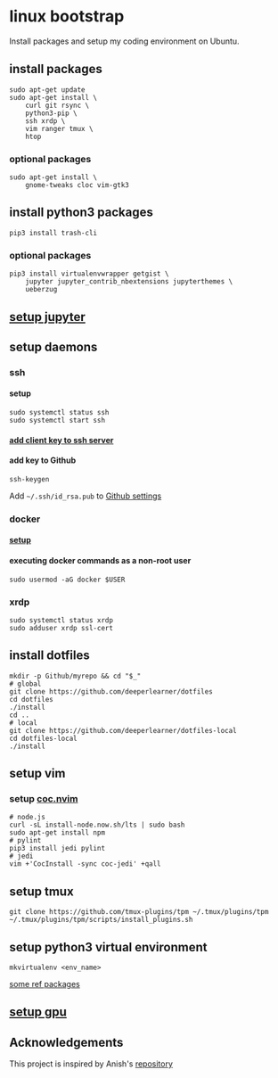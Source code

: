 # linux bootstrap
Install packages and setup my coding environment on Ubuntu.

## install packages

```
sudo apt-get update
sudo apt-get install \
    curl git rsync \
    python3-pip \
    ssh xrdp \
    vim ranger tmux \
    htop
```

### optional packages

```
sudo apt-get install \
    gnome-tweaks cloc vim-gtk3
```

## install python3 packages

```
pip3 install trash-cli
```

### optional packages

```
pip3 install virtualenvwrapper getgist \
    jupyter jupyter_contrib_nbextensions jupyterthemes \
    ueberzug
```

## [setup jupyter](jupyter_setup.md)

## setup daemons

### ssh

#### setup

```
sudo systemctl status ssh
sudo systemctl start ssh
```

#### [add client key to ssh server](add_ssh_key.md)

#### add key to Github

```
ssh-keygen
```
Add `~/.ssh/id_rsa.pub` to [Github settings](https://github.com/settings/keys)

### docker

#### [setup](https://docs.docker.com/engine/install/ubuntu/)

#### executing docker commands as a non-root user

```
sudo usermod -aG docker $USER
```

### xrdp

```
sudo systemctl status xrdp
sudo adduser xrdp ssl-cert
```

## install dotfiles

```
mkdir -p Github/myrepo && cd "$_"
# global
git clone https://github.com/deeperlearner/dotfiles
cd dotfiles
./install
cd ..
# local
git clone https://github.com/deeperlearner/dotfiles-local
cd dotfiles-local
./install
```

## setup vim

### setup [coc.nvim](https://github.com/neoclide/coc.nvim)

```
# node.js
curl -sL install-node.now.sh/lts | sudo bash
sudo apt-get install npm
# pylint
pip3 install jedi pylint
# jedi
vim +'CocInstall -sync coc-jedi' +qall
```

## setup tmux

```
git clone https://github.com/tmux-plugins/tpm ~/.tmux/plugins/tpm
~/.tmux/plugins/tpm/scripts/install_plugins.sh
```

## setup python3 virtual environment
```
mkvirtualenv <env_name>
```
[some ref packages](requirments.txt)

## [setup gpu](gpu_setup.md)

## Acknowledgements

This project is inspired by Anish's [repository](https://github.com/anishathalye/linux-bootstrap)
